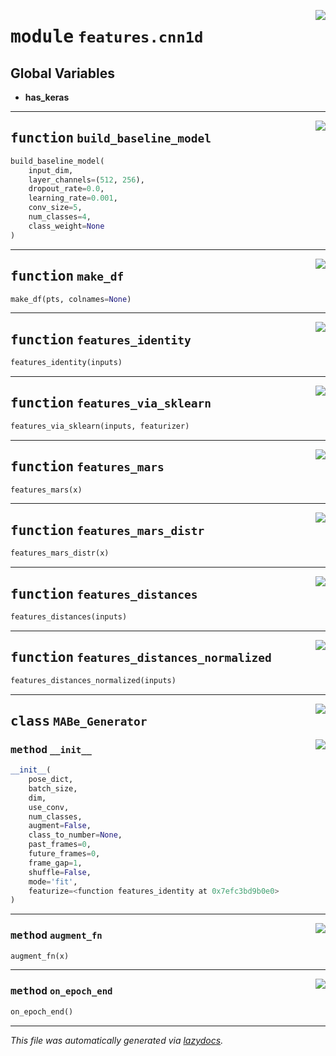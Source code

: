 <!-- markdownlint-disable -->

<a href="https://github.com/benlansdell/ethome/blob/master/ethome/features/cnn1d.py#L0"><img align="right" style="float:right;" src="https://img.shields.io/badge/-source-cccccc?style=flat-square"></a>

# <kbd>module</kbd> `features.cnn1d`




**Global Variables**
---------------
- **has_keras**

---

<a href="https://github.com/benlansdell/ethome/blob/master/ethome/features/cnn1d.py#L16"><img align="right" style="float:right;" src="https://img.shields.io/badge/-source-cccccc?style=flat-square"></a>

## <kbd>function</kbd> `build_baseline_model`

```python
build_baseline_model(
    input_dim,
    layer_channels=(512, 256),
    dropout_rate=0.0,
    learning_rate=0.001,
    conv_size=5,
    num_classes=4,
    class_weight=None
)
```






---

<a href="https://github.com/benlansdell/ethome/blob/master/ethome/features/cnn1d.py#L62"><img align="right" style="float:right;" src="https://img.shields.io/badge/-source-cccccc?style=flat-square"></a>

## <kbd>function</kbd> `make_df`

```python
make_df(pts, colnames=None)
```






---

<a href="https://github.com/benlansdell/ethome/blob/master/ethome/features/cnn1d.py#L72"><img align="right" style="float:right;" src="https://img.shields.io/badge/-source-cccccc?style=flat-square"></a>

## <kbd>function</kbd> `features_identity`

```python
features_identity(inputs)
```






---

<a href="https://github.com/benlansdell/ethome/blob/master/ethome/features/cnn1d.py#L75"><img align="right" style="float:right;" src="https://img.shields.io/badge/-source-cccccc?style=flat-square"></a>

## <kbd>function</kbd> `features_via_sklearn`

```python
features_via_sklearn(inputs, featurizer)
```






---

<a href="https://github.com/benlansdell/ethome/blob/master/ethome/features/cnn1d.py#L82"><img align="right" style="float:right;" src="https://img.shields.io/badge/-source-cccccc?style=flat-square"></a>

## <kbd>function</kbd> `features_mars`

```python
features_mars(x)
```






---

<a href="https://github.com/benlansdell/ethome/blob/master/ethome/features/cnn1d.py#L87"><img align="right" style="float:right;" src="https://img.shields.io/badge/-source-cccccc?style=flat-square"></a>

## <kbd>function</kbd> `features_mars_distr`

```python
features_mars_distr(x)
```






---

<a href="https://github.com/benlansdell/ethome/blob/master/ethome/features/cnn1d.py#L90"><img align="right" style="float:right;" src="https://img.shields.io/badge/-source-cccccc?style=flat-square"></a>

## <kbd>function</kbd> `features_distances`

```python
features_distances(inputs)
```






---

<a href="https://github.com/benlansdell/ethome/blob/master/ethome/features/cnn1d.py#L117"><img align="right" style="float:right;" src="https://img.shields.io/badge/-source-cccccc?style=flat-square"></a>

## <kbd>function</kbd> `features_distances_normalized`

```python
features_distances_normalized(inputs)
```






---

<a href="https://github.com/benlansdell/ethome/blob/master/ethome/features/cnn1d.py#L148"><img align="right" style="float:right;" src="https://img.shields.io/badge/-source-cccccc?style=flat-square"></a>

## <kbd>class</kbd> `MABe_Generator`




<a href="https://github.com/benlansdell/ethome/blob/master/ethome/features/cnn1d.py#L149"><img align="right" style="float:right;" src="https://img.shields.io/badge/-source-cccccc?style=flat-square"></a>

### <kbd>method</kbd> `__init__`

```python
__init__(
    pose_dict,
    batch_size,
    dim,
    use_conv,
    num_classes,
    augment=False,
    class_to_number=None,
    past_frames=0,
    future_frames=0,
    frame_gap=1,
    shuffle=False,
    mode='fit',
    featurize=<function features_identity at 0x7efc3bd9b0e0>
)
```








---

<a href="https://github.com/benlansdell/ethome/blob/master/ethome/features/cnn1d.py#L204"><img align="right" style="float:right;" src="https://img.shields.io/badge/-source-cccccc?style=flat-square"></a>

### <kbd>method</kbd> `augment_fn`

```python
augment_fn(x)
```





---

<a href="https://github.com/benlansdell/ethome/blob/master/ethome/features/cnn1d.py#L241"><img align="right" style="float:right;" src="https://img.shields.io/badge/-source-cccccc?style=flat-square"></a>

### <kbd>method</kbd> `on_epoch_end`

```python
on_epoch_end()
```








---

_This file was automatically generated via [lazydocs](https://github.com/ml-tooling/lazydocs)._
